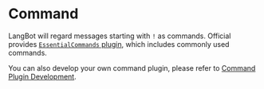 # Command

LangBot will regard messages starting with `!` as commands. Official provides [`EssentialCommands` plugin](https://space.langbot.app/market?author=langbot-team&plugin=EssentialCommands), which includes commonly used commands.

You can also develop your own command plugin, please refer to [Command Plugin Development](/en/plugin/dev/components/command.md).
